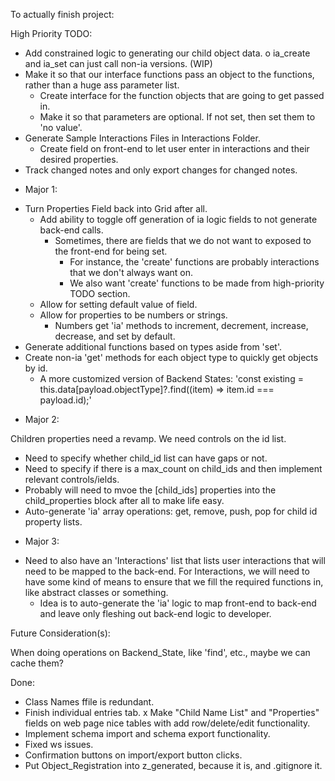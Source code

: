 To actually finish project:

High Priority TODO:

- Add constrained logic to generating our child object data.
  o ia_create and ia_set can just call non-ia versions. (WIP)
- Make it so that our interface functions pass an object to the functions, rather than a huge ass parameter list.
  - Create interface for the function objects that are going to get passed in.
  - Make it so that parameters are optional. If not set, then set them to 'no value'.
- Generate Sample Interactions Files in Interactions Folder.
  - Create field on front-end to let user enter in interactions and their desired properties.
- Track changed notes and only export changes for changed notes.

* Major 1:

- Turn Properties Field back into Grid after all.
  - Add ability to toggle off generation of ia logic fields to not generate back-end calls.
    - Sometimes, there are fields that we do not want to exposed to the front-end for being set.
      - For instance, the 'create' functions are probably interactions that we don't always want on.
      - We also want 'create' functions to be made from high-priority TODO section.
  - Allow for setting default value of field.
  - Allow for properties to be numbers or strings.
    - Numbers get 'ia' methods to increment, decrement, increase, decrease, and set by default.
- Generate additional functions based on types aside from 'set'.
- Create non-ia 'get' methods for each object type to quickly get objects by id.
  - A more customized version of Backend States: 'const existing = this.data[payload.objectType]?.find((item) => item.id === payload.id);'

* Major 2:

Children properties need a revamp. We need controls on the id list.

- Need to specify whether child_id list can have gaps or not.
- Need to specify if there is a max_count on child_ids and then implement relevant controls/ields.
- Probably will need to mvoe the [child_ids] properties into the child_properties block after all to make life easy.
- Auto-generate 'ia' array operations: get, remove, push, pop for child id property lists.

* Major 3:

- Need to also have an 'Interactions' list that lists user interactions that will need to be mapped to the back-end.
  For Interactions, we will need to have some kind of means to ensure that we fill the required functions in, like abstract classes or something.
  - Idea is to auto-generate the 'ia' logic to map front-end to back-end and leave only fleshing out back-end logic to developer.

Future Consideration(s):

When doing operations on Backend_State, like 'find', etc., maybe we can cache them?

Done:

- Class Names ffile is redundant.
- Finish individual entries tab.
  x Make "Child Name List" and "Properties" fields on web page nice tables with add row/delete/edit functionality.
- Implement schema import and schema export functionality.
- Fixed ws issues.
- Confirmation buttons on import/export button clicks.
- Put Object_Registration into z_generated, because it is, and .gitignore it.
